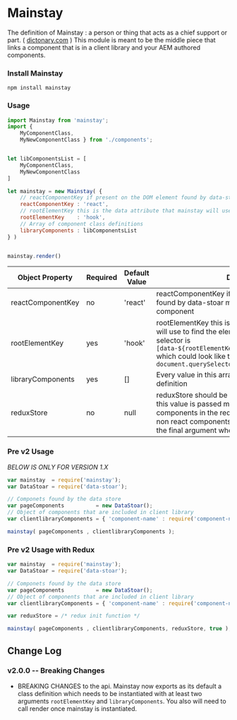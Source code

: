# Mainstay
The definition of Mainstay : a person or thing that acts as a chief support or part. ( [dictonary.com](http://dictionary.reference.com/browse/mainstay) )
This module is meant to be the middle piece that links a component that is in a client library and your AEM authored components.

### Install Mainstay
```node
npm install mainstay
```
### Usage
```js
import Mainstay from 'mainstay';
import {
    MyComponentClass,
    MyNewComponentClass } from './components';


let libComponentsList = [
    MyComponentClass,
    MyNewComponentClass
]

let mainstay = new Mainstay( {
    // reactComponentKey if present on the DOM element found by data-stoar mainstay will render a react component
    reactComponentKey : 'react',
    // rootElementKey this is the data attribute that mainstay will use for the react-dom root element. The default is data-hook.
    rootElementKey    : 'hook',
    // Array of component class definitions
    libraryComponents : libComponentsList
} )


mainstay.render()
```

| Object Property | Required | Default Value | Description |
|-----------------|--|---------------|-------------|
| reactComponentKey | no | 'react'     | reactComponentKey if present on the DOM element found by data-stoar mainstay will render a react component
| rootElementKey| yes | 'hook' | rootElementKey this is the data attribute that mainstay will use to find the element in the DOM. The default selector is `[data-${rootElementKey}="${data[rootElementKey]}"]` which could look like this `document.querySelectorAll([data-hook="123"])`
| libraryComponents| yes | [] | Every value in this array should be a javascript class definition
| reduxStore| no | null | reduxStore should be an instantiated redux store. If this value is passed mainstay will wrap all react components in the redux Provider component. For non react components mainstay will pass the store as the final argument when calling the class constructor.  
### Pre v2 Usage
*BELOW IS ONLY FOR VERSION 1.X*
```js
var mainstay  = require('mainstay');
var DataStoar = require('data-stoar');

// Componets found by the data store
var pageComponents          = new DataStoar();
// Object of components that are included in client library
var clientlibraryComponents = { 'component-name' : require('component-name') };

mainstay( pageComponents , clientlibraryComponents );

```

### Pre v2 Usage with Redux

```js
var mainstay  = require('mainstay');
var DataStoar = require('data-stoar');

// Componets found by the data store
var pageComponents          = new DataStoar();
// Object of components that are included in client library
var clientlibraryComponents = { 'component-name' : require('component-name') };

var reduxStore = /* redux init function */

mainstay( pageComponents , clientlibraryComponents, reduxStore, true );

```

## Change Log
### v2.0.0 -- Breaking Changes
- BREAKING CHANGES to the api. Mainstay now exports as its default a class definition which needs to be instantiated with at least two arguments `rootElementKey` and `libraryComponents`. You also will need to call render once mainstay is instantiated.

